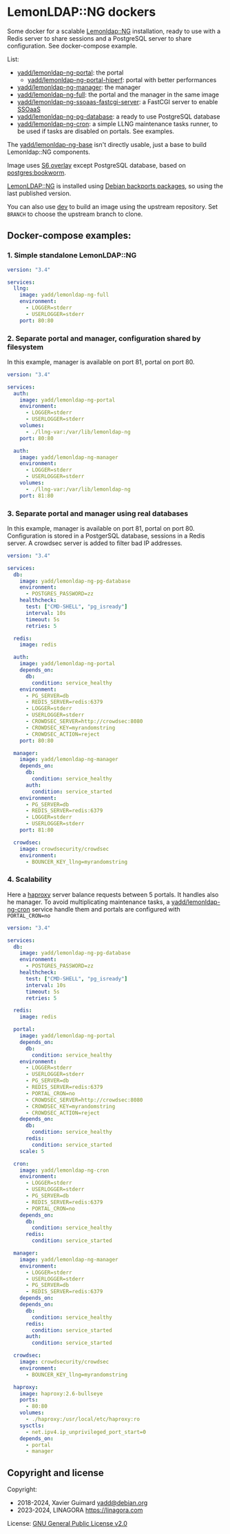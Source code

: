 # LemonLDAP::NG dockers

Some docker for a scalable [Lemonldap::NG](https://lemonldap-ng.org)
installation, ready to use with a Redis server to share sessions and a
PostgreSQL server to share configuration. See docker-compose example.

List:
 - [yadd/lemonldap-ng-portal](./portal): the portal
   * [yadd/lemonldap-ng-portal-hiperf](./uwsgi-portal): portal with better performances
 - [yadd/lemonldap-ng-manager](./manager): the manager
 - [yadd/lemonldap-ng-full](./full): the portal and the manager in the same image
 - [yadd/lemonldap-ng-ssoaas-fastcgi-server](./ssoaas-fastcgi-server): a FastCGI
   server to enable [SSOaaS](https://lemonldap-ng.org/documentation/latest/ssoaas.html)
 - [yadd/lemonldap-ng-pg-database](./pg): a ready to use PostgreSQL database
 - [yadd/lemonldap-ng-cron](./cron): a simple LLNG maintenance tasks runner,
   to be used if tasks are disabled on portals. See examples.

The [yadd/lemonldap-ng-base](./base) isn't directly usable, just a base
to build Lemonldap::NG components.

Image uses [S6 overlay](https://github.com/just-containers/s6-overlay) except
PostgreSQL database, based on [postgres:bookworm](https://hub.docker.com/_/postgres).

[LemonLDAP::NG](https://lemonldap-ng.org) is installed using
[Debian backports packages](https://backports.debian.org/), so using the
last published version.

You can also use [dev](./dev) to build an image using the upstream repository.
Set `BRANCH` to choose the upstream branch to clone.

## Docker-compose examples:

### 1. Simple standalone LemonLDAP::NG

```yaml
version: "3.4"

services:
  llng:
    image: yadd/lemonldap-ng-full
    environment:
      - LOGGER=stderr
      - USERLOGGER=stderr
    port: 80:80
```

### 2. Separate portal and manager, configuration shared by filesystem

In this example, manager is available on port 81, portal on port 80.

```yaml
version: "3.4"

services:
  auth:
    image: yadd/lemonldap-ng-portal
    environment:
      - LOGGER=stderr
      - USERLOGGER=stderr
    volumes:
      - ./llng-var:/var/lib/lemonldap-ng
    port: 80:80

  auth:
    image: yadd/lemonldap-ng-manager
    environment:
      - LOGGER=stderr
      - USERLOGGER=stderr
    volumes:
      - ./llng-var:/var/lib/lemonldap-ng
    port: 81:80
```

### 3. Separate portal and manager using real databases

In this example, manager is available on port 81, portal on port 80.
Configuration is stored in a PostgerSQL database, sessions in a Redis server.
A crowdsec server is added to filter bad IP addresses.

```yaml
version: "3.4"

services:
  db:
    image: yadd/lemonldap-ng-pg-database
    environment:
      - POSTGRES_PASSWORD=zz
    healthcheck:
      test: ["CMD-SHELL", "pg_isready"]
      interval: 10s
      timeout: 5s
      retries: 5

  redis:
    image: redis

  auth:
    image: yadd/lemonldap-ng-portal
    depends_on:
      db:
        condition: service_healthy
    environment:
      - PG_SERVER=db
      - REDIS_SERVER=redis:6379
      - LOGGER=stderr
      - USERLOGGER=stderr
      - CROWDSEC_SERVER=http://crowdsec:8080
      - CROWDSEC_KEY=myrandomstring
      - CROWDSEC_ACTION=reject
    port: 80:80

  manager:
    image: yadd/lemonldap-ng-manager
    depends_on:
      db:
        condition: service_healthy
      auth:
        condition: service_started
    environment:
      - PG_SERVER=db
      - REDIS_SERVER=redis:6379
      - LOGGER=stderr
      - USERLOGGER=stderr
    port: 81:80

  crowdsec:
    image: crowdsecurity/crowdsec
    environment:
      - BOUNCER_KEY_llng=myrandomstring
```

### 4. Scalability

Here a [haproxy](https://www.haproxy.org/) server balance requests between
5 portals. It handles also he manager.
To avoid multiplicating maintenance tasks, a [yadd/lemonldap-ng-cron](./cron)
service handle them and portals are configured with `PORTAL_CRON=no`

```yaml
version: "3.4"

services:
  db:
    image: yadd/lemonldap-ng-pg-database
    environment:
      - POSTGRES_PASSWORD=zz
    healthcheck:
      test: ["CMD-SHELL", "pg_isready"]
      interval: 10s
      timeout: 5s
      retries: 5

  redis:
    image: redis

  portal:
    image: yadd/lemonldap-ng-portal
    depends_on:
      db:
        condition: service_healthy
    environment:
      - LOGGER=stderr
      - USERLOGGER=stderr
      - PG_SERVER=db
      - REDIS_SERVER=redis:6379
      - PORTAL_CRON=no
      - CROWDSEC_SERVER=http://crowdsec:8080
      - CROWDSEC_KEY=myrandomstring
      - CROWDSEC_ACTION=reject
    depends_on:
      db:
        condition: service_healthy
      redis:
        condition: service_started
    scale: 5

  cron:
    image: yadd/lemonldap-ng-cron
    environment:
      - LOGGER=stderr
      - USERLOGGER=stderr
      - PG_SERVER=db
      - REDIS_SERVER=redis:6379
      - PORTAL_CRON=no
    depends_on:
      db:
        condition: service_healthy
      redis:
        condition: service_started

  manager:
    image: yadd/lemonldap-ng-manager
    environment:
      - LOGGER=stderr
      - USERLOGGER=stderr
      - PG_SERVER=db
      - REDIS_SERVER=redis:6379
    depends_on:
    depends_on:
      db:
        condition: service_healthy
      redis:
        condition: service_started
      auth:
        condition: service_started

  crowdsec:
    image: crowdsecurity/crowdsec
    environment:
      - BOUNCER_KEY_llng=myrandomstring

  haproxy:
    image: haproxy:2.6-bullseye
    ports:
      - 80:80
    volumes:
      - ./haproxy:/usr/local/etc/haproxy:ro
    sysctls:
      - net.ipv4.ip_unprivileged_port_start=0
    depends_on:
      - portal
      - manager
```

## Copyright and license

Copyright:
 * 2018-2024, Xavier Guimard <yadd@debian.org>
 * 2023-2024, LINAGORA <https://linagora.com>

License: [GNU General Public License v2.0](./LICENSE)
